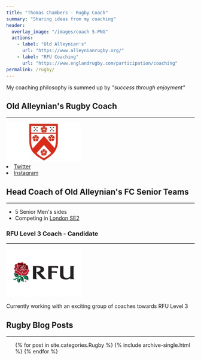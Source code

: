 ```yaml
---
title: "Thomas Chambers - Rugby Coach"
summary: "Sharing ideas from my coaching"
header:
  overlay_image: "/images/coach 5.PNG"
  actions:
    - label: "Old Alleynian's"
      url: "https://www.alleynianrugby.org/"
    - label: "RFU Coaching"
      url: "https://www.englandrugby.com/participation/coaching"
permalink: /rugby/
---
```


My coaching philosophy is summed up by _"success through enjoyment"_

## Old Alleynian's Rugby Coach
---
<a href="https://www.alleynianrugby.org/">
<img src="/images/OAs.jpg" alt="RFU" width="200" class="align-center"/>
</a>

<li>
  <a href="https://twitter.com/Oldalleynians" itemprop="sameAs" rel="nofollow noopener noreferrer">
    <i class="fab fa-fw fa-twitter-square" aria-hidden="true"></i> Twitter
  </a>
</li>
<li>
  <a href="https://www.instagram.com/oldalleynians/" itemprop="sameAs" rel="nofollow noopener noreferrer">
    <i class="fab fa-fw fa-instagram" aria-hidden="true"></i> Instagram
  </a>
</li>


## Head Coach of Old Alleynian's FC Senior Teams
---
- 5 Senior Men's sides
- Competing in [London SE2](https://www.englandrugby.com/fixtures-and-results/search-results?competition=261&division=21517&season=2019-2020#table)


### RFU Level 3 Coach - Candidate
---

<img src="/images/RFU.jfif" alt="RFU" width="200" class="align-center"/>

Currently working with an exciting group of coaches towards RFU Level 3

## Rugby Blog Posts
---
<ul>{% for post in site.categories.Rugby %}
    {% include archive-single.html %}
{% endfor %}</ul>

